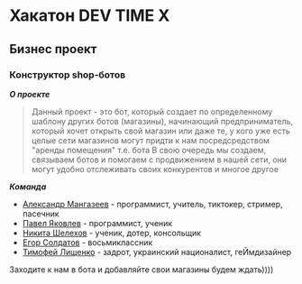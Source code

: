 # Хакатон DEV TIME X
## Бизнес проект
### Конструктор shop-ботов


***О проекте***
>Данный проект - это бот, который создает по определенному шаблону других ботов (магазины), начинающий предприниматель,
который хочет открыть свой магазин или даже те, у кого уже есть целые сети магазинов могут придти к нам посредсредством
"аренды помещения" т.е. бота
В свою очередь мы создаем, связываем ботов и помогаем с продвижением в нашей сети, они могут удобно отслеживать своих 
конкурентов и многое другое


***Команда***
* [Александр Мангазеев](https://vk.com/alexm3287) - программист, учитель, тиктокер, стример, пасечник
* [Павел Яковлев](https://vk.com/poulyak) - программист, ученик
* [Никита Шелехов](https://vk.com/shelekhov_nikita) - ученик, дотер, консольщик
* [Егор Солдатов](https://vk.com/egoreach) - восьмиклассник
* [Тимофей Лищенко](https://vk.com/timmmofeyd) - задрот, украинский националист, геЙмдизайнер


Заходите к нам в бота и добавляйте свои магазины будем ждать))))
